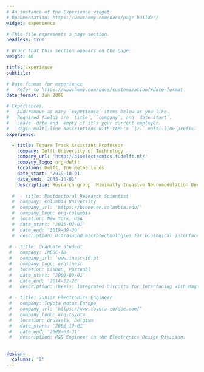 ```yaml
---
# An instance of the Experience widget.
# Documentation: https://wowchemy.com/docs/page-builder/
widget: experience

# This file represents a page section.
headless: true

# Order that this section appears on the page.
weight: 40

title: Experience
subtitle:

# Date format for experience
#   Refer to https://wowchemy.com/docs/customization/#date-format
date_format: Jan 2006

# Experiences.
#   Add/remove as many `experience` items below as you like.
#   Required fields are `title`, `company`, and `date_start`.
#   Leave `date_end` empty if it's your current employer.
#   Begin multi-line descriptions with YAML's `|2-` multi-line prefix.
experience:

  - title: Tenure Track Assistant Professor
    company: Delft University of Technology
    company_url: 'http://bioelectronics.tudelft.nl/'
    company_logo: org-delft
    location: Delft, The Netherlands
    date_start: '2019-10-01'
    date_end: '2045-10-01'
    description: Research group: Minimally Invasive Neuromodulation Devices
    
  #  - title: Postdoctoral Research Scientist
  #  company: Columbia University
  #  company_url: 'https://bioee.ee.columbia.edu/'
  #  company_logo: org-columbia
  #  location: New York, USA
  #  date_start: '2015-02-01'
  #  date_end: '2019-09-30'
  #  description: Ultrasound microtechnologies for biological interfaces
    
 # - title: Graduate Student
 #   company: INESC-ID
 #   company_url: 'www.inesc-id.pt'
 #   company_logo: org-inesc
 #   location: Lisbon, Portugal
 #   date_start: '2009-09-01'
 #   date_end: '2014-12-28'
 #   description: Thesis: Integrated Circuits for Interfacing with Magnetoresistive Sensors
        
 # - title: Junior Electronics Engineer
 #   company: Toyota Motor Europe
 #   company_url: 'https://www.toyota-europe.com/'
 #   company_logo: org-toyota
 #   location: Brussels, Belgium
 #   date_start: '2008-10-01'
 #   date_end: '2009-03-31'
 #   description: R&D Engineer in the Electronics Design Division.
    

design:
  columns: '2'
---
```


